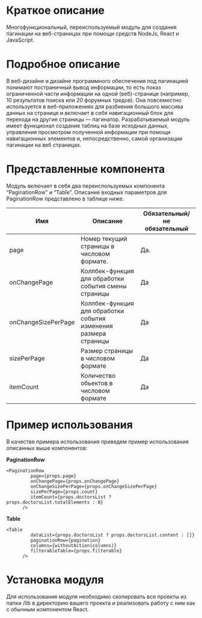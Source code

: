 # Краткое описание
Многофункциональный, переиспользуемый модуль для создания пагинации на веб-страницах при помощи средств NodeJs, React и JavaScript. 

# Подробное описание
В веб-дизайне и дизайне программного обеспечения под пагинацией понимают постраничный вывод информации, то есть показ ограниченной части информации на одной (веб)-странице (например, 10 результатов поиска или 20 форумных тредов). Она повсеместно используется в веб-приложениях для разбиения большого массива данных на странице и включает в себя навигационный блок для перехода на другие страницы — пагинатор.
Разрабатываемый модуль имеет функционал создание таблиц на базе исходных данных, управления просмотром полученной информации при помощи навигационных элементов и, непосредственно, самой организации пагинации на веб страницах.

# Представленные компонента
Модуль включает в себя два переиспользуемых компонента “PaginationRow” и “Table”. Описание входных параметров для PaginationRow представлено в таблице ниже. 

|Имя|Описание|Обязательный/не обязательный|
| ------ | ------ |------ |
| page |Номер текущий страницы в числовом формате.|Да.|
|onChangePage|Коллбек-функция для обработки события смены страницы|Да|
|onChangeSizePerPage|Коллбек-функция для обработки события изменения размера страницы|Да|
|sizePerPage|Размер страницы в числовом формате|Да|
|itemCount|Количество обьектов в числовом формате|Да|

# Пример использования
В качестве примера использования приведем пример использования описанных выше компонентов:

**PaginationRow**
```
<PaginationRow
         page={props.page}
         onChangePage={props.onChangePage}
         onChangeSizePerPage={props.onChangeSizePerPage}
         sizePerPage={props.count}
         itemCount={props.doctorsList ? props.doctorsList.totalElements : 0}
      />
```

**Table**
```
<Table
         dataList={props.doctorsList ? props.doctorsList.content : []}
         paginationRow={pagination}
         columns={withoutAction(columns)}
         filterableTable={props.filterable}
      />
```

# Установка модуля
Для использования модуля необходимо скопировать все проекты из папки /lib в директорию вашего проекта и реализовать работу с ним как с обычным компонентом React.